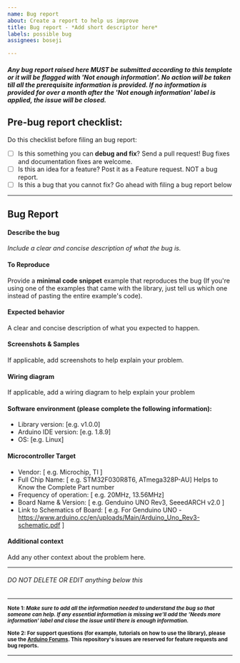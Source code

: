 ```yaml
---
name: Bug report
about: Create a report to help us improve
title: Bug report - *Add short descriptor here*
labels: possible bug
assignees: boseji

---
```


##### Any bug report raised here MUST be submitted according to this template or it will be flagged with 'Not enough information'. No action will be taken till all the prerequisite information is provided. If no information is provided for over a month after the 'Not enough information' label is applied, the issue will be closed.

## Pre-bug report checklist:

Do this checklist before filing an bug report:
- [ ] Is this something you can **debug and fix**? Send a pull request! Bug fixes and documentation fixes are welcome.
- [ ] Is this an idea for a feature? Post it as a Feature request. NOT a bug report.
- [ ] Is this a bug that you cannot fix? Go ahead with filing a bug report below

<hr>

## Bug Report

#### Describe the bug
_Include a clear and concise description of what the bug is._

#### To Reproduce
Provide a **minimal code snippet** example that reproduces the bug (If you're using one of the examples that came with the library, just tell us which one instead of pasting the entire example's code).

#### Expected behavior
A clear and concise description of what you expected to happen.

#### Screenshots & Samples
If applicable, add screenshots to help explain your problem.

#### Wiring diagram
If applicable, add a wiring diagram to help explain your problem

#### Software environment (please complete the following information):
 - Library version: [e.g. v1.0.0]
 - Arduino IDE version: [e.g. 1.8.9]
 - OS: [e.g. Linux]

#### Microcontroller Target
 - Vendor: [ e.g. Microchip, TI ]
 - Full Chip Name: [ e.g. STM32F030R8T6, ATmega328P-AU] Helps to Know the Complete Part number
 - Frequency of operation: [ e.g. 20MHz, 13.56MHz]
 - Board Name & Version: [ e.g. Genduino UNO Rev3, SeeedARCH v2.0 ] 
 - Link to Schematics of Board: [ e.g. For Genduino UNO -  https://www.arduino.cc/en/uploads/Main/Arduino_Uno_Rev3-schematic.pdf ]

#### Additional context
Add any other context about the problem here.

<hr>

###### DO NOT DELETE OR EDIT anything below this

<hr>

<sub> <b> Note 1: _Make sure to add **all the information needed to understand the bug** so that someone can help. If any essential information is missing we'll add the 'Needs more information' label and close the issue until there is enough information._ </b></sub>

<sub> <b> Note 2: For support questions (for example, tutorials on how to use the library), please use the [Arduino Forums](http://forum.arduino.cc/index.php?topic=324009.0). This repository's issues are reserved for feature requests and bug reports. </b></sub>

<hr>
